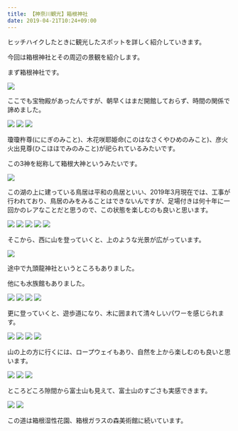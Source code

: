 ```yaml
---
title: 【神奈川観光】箱根神社
date: 2019-04-21T10:24+09:00
---
```


ヒッチハイクしたときに観光したスポットを詳しく紹介していきます。

今回は箱根神社とその周辺の景観を紹介します。

まず箱根神社です。

![](images/Kanagawa-tourism-Hakone-shrine/20190327164413.jpg)

ここでも宝物殿があったんですが、朝早くはまだ開館しておらず、時間の関係で諦めました。

![](images/Kanagawa-tourism-Hakone-shrine/20190327164451.jpg)
![](images/Kanagawa-tourism-Hakone-shrine/20190327164443.jpg)
![](images/Kanagawa-tourism-Hakone-shrine/20190327164459.jpg)

瓊瓊杵尊(ににぎのみこと)、木花咲耶姫命(このはなさくやひめのみこと)、彦火火出見尊(ひこほほでみのみこと)が祀られているみたいです。

この3神を総称して箱根大神というみたいです。

![](images/Kanagawa-tourism-Hakone-shrine/20190327164404.jpg)

この湖の上に建っている鳥居は平和の鳥居といい、2019年3月現在では、工事が行われており、鳥居のみをみることはできないんですが、足場付きは何十年に一回かのレアなことだと思うので、この状態を楽しむのも良いと思います。

![](images/Kanagawa-tourism-Hakone-shrine/20190327164537.jpg)
![](images/Kanagawa-tourism-Hakone-shrine/20190327164421.jpg)
![](images/Kanagawa-tourism-Hakone-shrine/20190327164525.jpg)
![](images/Kanagawa-tourism-Hakone-shrine/20190327164533.jpg)
![](images/Kanagawa-tourism-Hakone-shrine/20190327164512.jpg)

そこから、西に山を登っていくと、上のような光景が広がっています。

![](images/Kanagawa-tourism-Hakone-shrine/20190327164516.jpg)

途中で九頭龍神社というところもありました。

他にも水族館もありました。

![](images/Kanagawa-tourism-Hakone-shrine/20190327164426.jpg)
![](images/Kanagawa-tourism-Hakone-shrine/20190327164447.jpg)
![](images/Kanagawa-tourism-Hakone-shrine/20190327164430.jpg)
![](images/Kanagawa-tourism-Hakone-shrine/20190327164417.jpg)

更に登っていくと、遊歩道になり、木に囲まれて清々しいパワーを感じられます。

![](images/Kanagawa-tourism-Hakone-shrine/20190327164520.jpg)
![](images/Kanagawa-tourism-Hakone-shrine/20190327164438.jpg)
![](images/Kanagawa-tourism-Hakone-shrine/20190327164507.jpg)
![](images/Kanagawa-tourism-Hakone-shrine/20190327164400.jpg)

山の上の方に行くには、ロープウェイもあり、自然を上から楽しむのも良いと思います。

![](images/Kanagawa-tourism-Hakone-shrine/20190327164504.jpg)
![](images/Kanagawa-tourism-Hakone-shrine/20190327164455.jpg)
![](images/Kanagawa-tourism-Hakone-shrine/20190327164434.jpg)

ところどころ隙間から富士山も見えて、富士山のすごさも実感できます。

![](images/Kanagawa-tourism-Hakone-shrine/20190327164409.jpg)
![](images/Kanagawa-tourism-Hakone-shrine/20190327164530.jpg)

この道は箱根湿性花園、箱根ガラスの森美術館に続いています。
